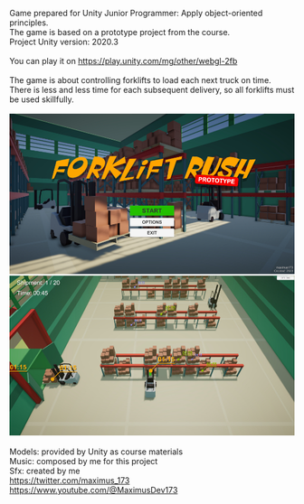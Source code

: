 Game prepared for Unity Junior Programmer: Apply object-oriented principles.<br/>
The game is based on a prototype project from the course.<br/>
Project Unity version: 2020.3<br/>
<br/>
You can play it on https://play.unity.com/mg/other/webgl-2fb<br/>
<br/>
The game is about controlling forklifts to load each next truck on time.<br/>
There is less and less time for each subsequent delivery, so all forklifts must be used skillfully.<br/>
<br/>
<img src="Media/title_screen.jpg" alt="Game title screen" />
<br/>
<img src="Media/game_screen.jpg" alt="Game screen" />
<br/><br/>
Models: provided by Unity as course materials<br/>
Music: composed by me for this project<br/>
Sfx: created by me<br/>
https://twitter.com/maximus_173<br/>
https://www.youtube.com/@MaximusDev173<br/>
